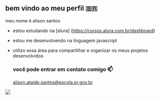 ## bem vindo ao meu perfil 🇧🇷

meu nome é alison santos

- estou estudando na [alura] (https://cursos.alura.com.br/dashboard)
- estou me desenvolvendo na linguagem javascript
- utilizo essa área para compartilhar e organizar os meus projetos desenvolvidos 



  ### você pode entrar em contato comigo 📫

  alison.ataide.santos@escola.pr.gov.br

![](https://e0.365dm.com/19/09/2048x1152/skysports-barcelona-neymar_4787730.jpg?20190927110857)


